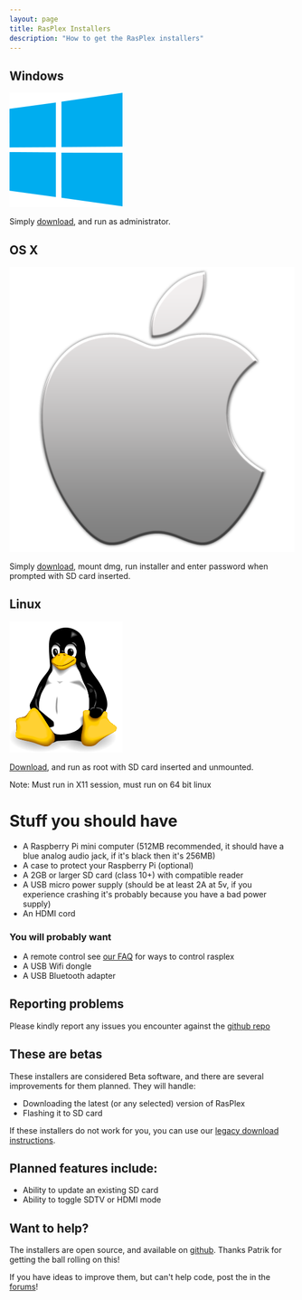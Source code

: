 ```yaml
---
layout: page 
title: RasPlex Installers
description: "How to get the RasPlex installers"
---
```

<div class="marketing">
  <div class="row-fluid">
    <div class="span4">
      <h2>Windows</h2>
      <a href="https://github.com/RasPlex/RasPlex/releases/download/0.6.0/GetRasplex.exe" target="_blank"><img class="oslogo" src="../images/200px-Windows_logo_-_2012.svg.png" alt="" /></a>
      <p>Simply <a href="https://github.com/RasPlex/RasPlex/releases/download/0.6.0/GetRasplex.exe" target="_blank">download</a>, and run as administrator.</p>
    </div>
    <div class="span4">
      <h2>OS X</h2>
      <a href="https://github.com/RasPlex/RasPlex/releases/download/0.6.0/GetRasPlex.dmg" target="_blank"><img class="oslogo" src="../images/apple.png" alt="" /></a>
      <p>Simply <a href="https://github.com/RasPlex/RasPlex/releases/download/0.6.0/GetRasPlex.dmg" target="_blank">download</a>, mount dmg, run installer and enter password when prompted with SD card inserted.</p>
    </div>
    <div class="span4">
      <h2>Linux</h2>
      <a href="https://github.com/RasPlex/RasPlex/releases/download/0.6.0/GetRasplex.bin" target="_blank"><img class="oslogo" src="../images/linux.png" alt="" /></a>
      <p><a href="https://github.com/RasPlex/RasPlex/releases/download/0.6.0/GetRasplex.bin" target="_blank">Download</a>, and run as root with SD card inserted and unmounted.</p>
      <p>Note: Must run in X11 session, must run on 64 bit linux</p>
    </div>
  </div>
</div>

# Stuff you should have

+ A Raspberry Pi mini computer (512MB recommended, it should have a blue analog audio jack, if it's black then it's 256MB)
+ A case to protect your Raspberry Pi (optional)
+ A 2GB or larger SD card (class 10+) with compatible reader
+ A USB micro power supply (should be at least 2A at 5v, if you experience crashing it's probably because you have a bad power supply)
+ An HDMI cord

### You will probably want

+ A remote control see [our FAQ](/docs/faq.html) for ways to control rasplex
+ A USB Wifi dongle
+ A USB Bluetooth adapter

## Reporting problems

Please kindly report any issues you encounter against the <a href="https://github.com/RasPlex/rasplex-installer/issues" target="_blank">github repo</a>

## These are betas

These installers are considered Beta software, and there are several improvements for them planned. They will handle:

+ Downloading the latest (or any selected) version of RasPlex
+ Flashing it to SD card

If these installers do not work for you, you can use our [legacy download instructions](/get-started/download-rasplex.html).

## Planned features include:

+ Ability to update an existing SD card
+ Ability to toggle SDTV or HDMI mode

## Want to help?

The installers are open source, and available on <a href="https://github.com/RasPlex/rasplex-installer" target="_blank">github</a>. Thanks Patrik for getting the ball rolling on this!

If you have ideas to improve them, but can't help code, post the in the <a href="https://forums.plex.tv/discussion/64326/rasplex-installers/p1/" target="_blank">forums</a>!
